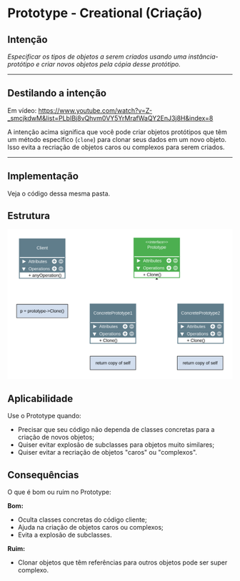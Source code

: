 # Prototype - Creational (Criação)

## Intenção

_Especificar os tipos de objetos a serem criados usando uma instância-protótipo e criar novos objetos pela cópia desse protótipo._

---

## Destilando a intenção

Em vídeo: https://www.youtube.com/watch?v=Z-_smcjkdwM&list=PLbIBj8vQhvm0VY5YrMrafWaQY2EnJ3j8H&index=8

A intenção acima significa que você pode criar objetos protótipos que têm um método específico (`clone`) para clonar seus dados em um novo objeto. Isso evita a recriação de objetos caros ou complexos para serem criados.

---

## Implementação

Veja o código dessa mesma pasta.

## Estrutura

<img src="./diagrams/Prototype.png" width="700px">

## Aplicabilidade

Use o Prototype quando:

- Precisar que seu código não dependa de classes concretas para a criação de novos objetos;
- Quiser evitar explosão de subclasses para objetos muito similares;
- Quiser evitar a recriação de objetos "caros" ou "complexos".

## Consequências

O que é bom ou ruim no Prototype:

**Bom:**

- Oculta classes concretas do código cliente;
- Ajuda na criação de objetos caros ou complexos;
- Evita a explosão de subclasses.

**Ruim:**

- Clonar objetos que têm referências para outros objetos pode ser super complexo.
